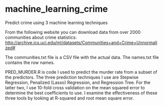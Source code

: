 # machine_learning_crime
Predict crime using 3 machine learning techniques

From the following website you can download data from over 2000 communities about crime statistics:
http://archive.ics.uci.edu/ml/datasets/Communities+and+Crime+Unnormalized#

The communities.txt file is a CSV file with the actual data. The names.txt file contains the row names.

PRED_MURDER.R is code I used to predict the murder rate from a subset of the predictors. The three prediction techniques I use are Stepwise Regression, Penalized (Lasso) Regression, and Regression Tree. For the latter two, I use 10-fold cross validation on the mean squared error to determine the best coefficients to use. I examine the effectiveness of these three tools by looking at R-squared and root mean square error.
